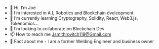 - 👋 Hi, I’m Joe
- 👀 I’m interested in A.I, Robotics and Blockchain dveleopment
- 🌱 I’m currently learning Cryptography, Solidity, React, Web3.js, Tokenomics...
- 💞️ I’m looking to collaborate on Blockchain Dev
- 📫 How to reach me Jsmithrovitch118@Gmail.com
- 🤯 Fact about me - I am a former Welding Engineer and business owner 

